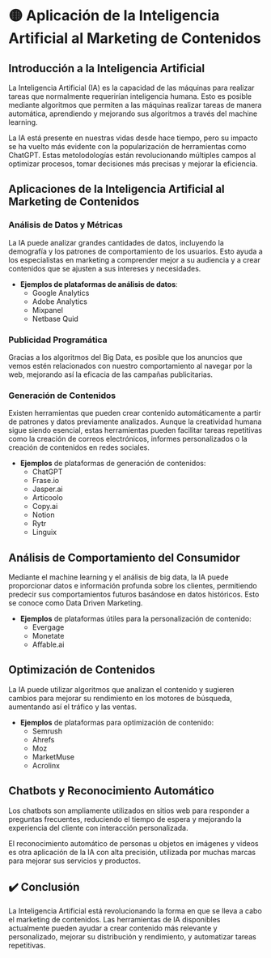 # 🟡 Aplicación de la Inteligencia Artificial al Marketing de Contenidos

## Introducción a la Inteligencia Artificial
La Inteligencia Artificial (IA) es la capacidad de las máquinas para realizar tareas que normalmente requerirían inteligencia humana. Esto es posible mediante algoritmos que permiten a las máquinas realizar tareas de manera automática, aprendiendo y mejorando sus algoritmos a través del machine learning.

La IA está presente en nuestras vidas desde hace tiempo, pero su impacto se ha vuelto más evidente con la popularización de herramientas como ChatGPT. Estas metolodologías están revolucionando múltiples campos al optimizar procesos, tomar decisiones más precisas y mejorar la eficiencia.

## Aplicaciones de la Inteligencia Artificial al Marketing de Contenidos
### Análisis de Datos y Métricas
La IA puede analizar grandes cantidades de datos, incluyendo la demografía y los patrones de comportamiento de los usuarios. Esto ayuda a los especialistas en marketing a comprender mejor a su audiencia y a crear contenidos que se ajusten a sus intereses y necesidades.
- **Ejemplos de plataformas de análisis de datos**:
    - Google Analytics
    - Adobe Analytics
    - Mixpanel
    - Netbase Quid

### Publicidad Programática
Gracias a los algoritmos del Big Data, es posible que los anuncios que vemos estén relacionados con nuestro comportamiento al navegar por la web, mejorando así la eficacia de las campañas publicitarias.

### Generación de Contenidos
Existen herramientas que pueden crear contenido automáticamente a partir de patrones y datos previamente analizados. Aunque la creatividad humana sigue siendo esencial, estas herramientas pueden facilitar tareas repetitivas como la creación de correos electrónicos, informes personalizados o la creación de contenidos en redes sociales.

- **Ejemplos** de plataformas de generación de contenidos:
    - ChatGPT
    - Frase.io
    - Jasper.ai
    - Articoolo
    - Copy.ai
    - Notion
    - Rytr
    - Linguix

## Análisis de Comportamiento del Consumidor
Mediante el machine learning y el análisis de big data, la IA puede proporcionar datos e información profunda sobre los clientes, permitiendo predecir sus comportamientos futuros basándose en datos históricos. Esto se conoce como Data Driven Marketing.

- **Ejemplos** de plataformas útiles para la personalización de contenido:
    - Evergage
    - Monetate
    - Affable.ai

## Optimización de Contenidos
La IA puede utilizar algoritmos que analizan el contenido y sugieren cambios para mejorar su rendimiento en los motores de búsqueda, aumentando así el tráfico y las ventas.
- **Ejemplos** de plataformas para optimización de contenido:
    - Semrush
    - Ahrefs
    - Moz
    - MarketMuse
    - Acrolinx

## Chatbots y Reconocimiento Automático
Los chatbots son ampliamente utilizados en sitios web para responder a preguntas frecuentes, reduciendo el tiempo de espera y mejorando la experiencia del cliente con interacción personalizada.

El reconocimiento automático de personas u objetos en imágenes y videos es otra aplicación de la IA con alta precisión, utilizada por muchas marcas para mejorar sus servicios y productos.

## ✔️ Conclusión
La Inteligencia Artificial está revolucionando la forma en que se lleva a cabo el marketing de contenidos. Las herramientas de IA disponibles actualmente pueden ayudar a crear contenido más relevante y personalizado, mejorar su distribución y rendimiento, y automatizar tareas repetitivas.